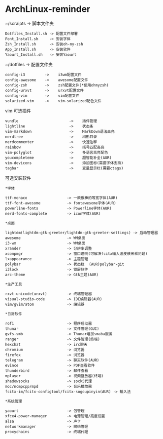 # ArchLinux-reminder

 ~/scraipts -> 脚本文件夹 

    Dotfiles_Install.sh -> 配置文件部署
	Font_Install.sh     -> 安装字体
	Zsh_Install.sh      -> 安装oh-my-zsh
	App_Install.sh      -> 安装软件
	Yaourt_Install.sh   -> 安装Yaourt
	
 ~/dotfiles -> 配置文件夹 

   	config-i3         ->    i3wm配置文件  
	config-awesome    ->    awesome配置文件
	config-zsh        ->    zsh配置文件(*使用ohmyzsh)
	config-urxvt      ->    urxvt配置文件
	config-vim        ->    vim配置文件  
	solarized.vim     ->    vim-solarized配色文件  
 	
vim 可选插件 

	vundle                       ->    插件管理
    lightline                    ->    状态条  
    vim-markdown                 ->    MarkDown语法高亮  
	nerdtree                     ->    树形目录
	nerdcommenter                ->    快速注释
	rainbow                      ->    括号匹配高亮
	vim-polyglot                 ->    多语言高亮配色
	youcompleteme                ->    超智能补全(AUR)
	vim-devicons                 ->    添加图标(需要字体支持)
	tagbar                       ->    变量显示栏(需要ctags)

可选安装软件 

	*字体
	
	ttf-monaco                  -> 一款很棒的等宽字体(AUR)
	ttf-font-awesome            -> fontawesome字体(AUR)
	powerline-fonts             -> Powerline字体(AUR)
	nerd-fonts-complete         -> icon字体(AUR)
	
	*桌面
	
	lightdm(lightdm-gtk-greeter/lightdm-gtk-greeter-settings) -> 启动管理器
	awesome                     -> WM桌面
	i3-wm                       -> WM桌面
	xrander                     -> 分辨率调整
	xcompmgr                    -> 窗口透明(可解决fcitx输入法皮肤黑框问题)
    lxappearance                -> 主题管理
	polybar                     -> 状态栏	(AUR)polybar-git    
	i3lock                      -> 锁屏软件
	arc-theme                   -> Gtk主题(AUR)
	
	*生产工具
	
	rxvt-unicode(urxvt)         -> 终端管理器
	visual-studio-code          -> IDE编辑器(AUR)
	vim/gvim/atom               -> 编辑器
	
	*日常软件
	
	rofi                        -> 程序启动器  
	thunar                      -> 文件管理(GUI)
    gvfs-smb                    -> Thunar增加smaba服务
	ranger                      -> 文件管理(终端)
	hexchat                     -> irc聊天
    chromium                    -> 浏览器
	firefox                     -> 浏览器
	telegram                    -> 聊天软件(AUR)
	evince                      -> PDF查看软件
	thunderbird                 -> 邮件查看
	mplayer                     -> 视频播放器(终端)
	shadowsocks                 -> sock5代理
	moc/ncmpcpp/mpd             -> 音乐播放器 
	fcitx-im/fcitx-configtool/fcitx-sogoupinyin(AUR) -> 输入法

	*系统管理

	yaourt                      -> 包管理
    xfce4-power-manager         -> 电源管理/亮度设置
	alsa                        -> 声卡
	networkmanager              -> 网络管理
	proxychains                 -> 终端代理
